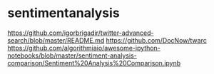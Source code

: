 # sentimentanalysis

https://github.com/igorbrigadir/twitter-advanced-search/blob/master/README.md
https://github.com/DocNow/twarc
https://github.com/algorithmiaio/awesome-ipython-notebooks/blob/master/sentiment-analysis-comparison/Sentiment%20Analysis%20Comparison.ipynb

